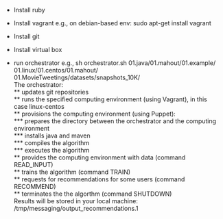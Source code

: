 * Install ruby

* Install vagrant
e.g., on debian-based env: sudo apt-get install vagrant

* Install git

* Install virtual box 

* run orchestrator
e.g., sh orchestrator.sh 01.java/01.mahout/01.example/ 01.linux/01.centos/01.mahout/ 01.MovieTweetings/datasets/snapshots_10K/   
The orchestrator:   
**    updates git repositories   
**    runs the specified computing environment (using Vagrant), in this case linux-centos   
**    provisions the computing environment (using Puppet):   
***        prepares the directory between the orchestrator and the computing environment   
***        installs java and maven   
***        compiles the algorithm    
***        executes the algorithm   
**    provides the computing environment with data (command READ_INPUT)   
**    trains the algorithm (command TRAIN)   
**    requests for recommendations for some users (command RECOMMEND)   
**    terminates the the algorthm (command SHUTDOWN)   
Results will be stored in your local machine: /tmp/messaging/output_recommendations.1   
